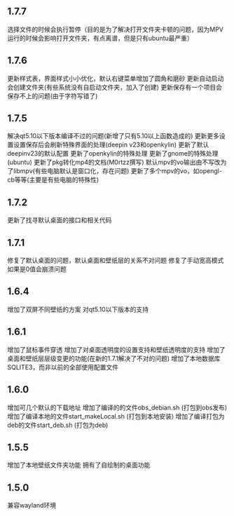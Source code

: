 ## 1.7.7
选择文件的时候会执行暂停（目的是为了解决打开文件夹卡顿的问题，因为MPV运行的时候会影响打开文件夹，有点离谱，但是只有ubuntu最严重）

## 1.7.6
更新样式表，界面样式小小优化，默认右键菜单增加了圆角和磨砂
更新自动启动会创建文件夹(有些系统没有自启动文件夹，加入了创建)
更新保存有一个项目会保存不上的问题(由于字符写错了)

## 1.7.5
解决qt5.10以下版本编译不过的问题(新增了只有5.10以上函数造成的)
更新更多设置设置保存后会刷新特殊界面的处理(deepin v23和openkylin)
更新了默认deepinv23的默认配置
更新了openkylin的特殊处理
更新了gnome的特殊处理(ubuntu)
更新了pkg转化mp4的文档(M0rtzz撰写)
默认mpv的vo输出由不写改为了libmpv(有些电脑默认是窗口化，存在问题)
更新了多个mpv的vo，如opengl-cb等等(主要是有些电脑的特殊性)

## 1.7.2
更新了找寻默认桌面的接口和相关代码

## 1.7.1
修复了默认桌面的问题，默认桌面和壁纸层的关系不对问题
修复了手动宽高模式如果是0值会崩溃问题

## 1.6.4
增加了双屏不同壁纸的方案
对qt5.10以下版本的支持

## 1.6.1
增加了鼠标事件穿透
增加了对桌面透明度的设置支持和壁纸透明度的支持
增加了桌面和壁纸层层级变更的功能(在新的1.7.1解决了不对的问题)
增加了本地数据库SQLITE3，而非以前的全部使用配置文件

## 1.6.0
增加可几个默认的下载地址
增加了编译的的文件obs_debian.sh (打包到obs发布)
增加了编译本地的文件start_makeLocal.sh (打包到本地安装)
增加了编译打包为deb的文件start_deb.sh (打包为deb)

## 1.5.5
增加了本地壁纸文件夹功能
拥有了自绘制的桌面功能

## 1.5.0
兼容wayland环境


